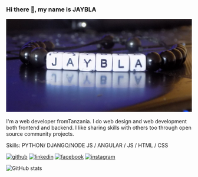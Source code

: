 ### Hi there 👋, my name is JAYBLA
![](https://github.com/JAYBLA/jaybla/blob/main/GIT%20PREVIEW%20BANNER.png)

I'm a web developer fromTanzania. I do web design and web development both frontend and backend. I like sharing skills with others too through open source community projects.

Skills: PYTHON/ DJANGO/NODE JS / ANGULAR / JS / HTML / CSS


[<img src='https://cdn.jsdelivr.net/npm/simple-icons@3.0.1/icons/github.svg' alt='github' height='40'>](https://github.com/JAYBLA)  [<img src='https://cdn.jsdelivr.net/npm/simple-icons@3.0.1/icons/linkedin.svg' alt='linkedin' height='40'>](https://www.linkedin.com/in/bafrocodes-limited-677785203/)  [<img src='https://cdn.jsdelivr.net/npm/simple-icons@3.0.1/icons/facebook.svg' alt='facebook' height='40'>](https://www.facebook.com/jumanne.joseph.5477)  [<img src='https://cdn.jsdelivr.net/npm/simple-icons@3.0.1/icons/instagram.svg' alt='instagram' height='40'>](https://www.instagram.com/j.j.bugalama/)  

![GitHub stats](https://github-readme-stats.vercel.app/api?username=JAYBLA&show_icons=true&count_private=true)  



